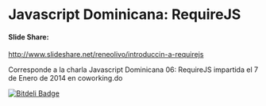Javascript Dominicana: RequireJS
======================

#### Slide Share:
http://www.slideshare.net/reneolivo/introduccin-a-requirejs

Corresponde a la charla Javascript Dominicana 06: RequireJS impartida el 7 de Enero de 2014 en coworking.do


[![Bitdeli Badge](https://d2weczhvl823v0.cloudfront.net/reneolivo/presentacion-requirejs/trend.png)](https://bitdeli.com/free "Bitdeli Badge")


